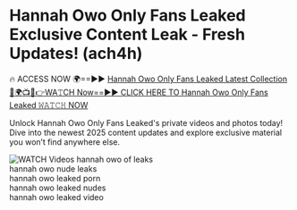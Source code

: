 # Hannah Owo Only Fans Leaked Exclusive Content Leak - Fresh Updates! (ach4h)

🔥 ACCESS NOW 🌍==►► <a href="https://tinyurl.com/3fjeunct" rel="nofollow">Hannah Owo Only Fans Leaked Latest Collection</a></h3>
[🔴🌍📺📱👉WA𝚃CH Now==►► CLICK HERE TO Hannah Owo Only Fans Leaked 𝚆𝙰𝚃𝙲𝙷 NOW](https://tinyurl.com/3fjeunct)

Unlock Hannah Owo Only Fans Leaked's private videos and photos today! Dive into the newest 2025 content updates and explore exclusive material you won’t find anywhere else.


<a href="https://tinyurl.com/3fjeunct" rel="nofollow" data-target="animated-image.originalLink"><img src="https://camo.githubusercontent.com/8a4f000d20f83aca3bf7ec5f350d767afa0574a8a352519fd8cfa583a6f93a33/68747470733a2f2f692e696d6775722e636f6d2f644a486b345a712e676966" alt="WATCH Videos" data-canonical-src="https://i.imgur.com/dJHk4Zq.gif" style="max-width: 100%; display: inline-block;" data-target="animated-image.originalImage"></a>
hannah owo of leaks<br>
hannah owo nude leaks<br>
hannah owo leaked porn<br>
hannah owo leaked nudes<br>
hannah owo leaked video